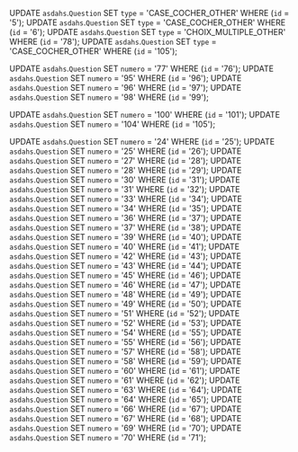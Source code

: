 UPDATE `asdahs`.`Question` SET `type` = 'CASE_COCHER_OTHER' WHERE (`id` = '5');
UPDATE `asdahs`.`Question` SET `type` = 'CASE_COCHER_OTHER' WHERE (`id` = '6');
UPDATE `asdahs`.`Question` SET `type` = 'CHOIX_MULTIPLE_OTHER' WHERE (`id` = '78');
UPDATE `asdahs`.`Question` SET `type` = 'CASE_COCHER_OTHER' WHERE (`id` = '105');


UPDATE `asdahs`.`Question` SET `numero` = '77' WHERE (`id` = '76');
UPDATE `asdahs`.`Question` SET `numero` = '95' WHERE (`id` = '96');
UPDATE `asdahs`.`Question` SET `numero` = '96' WHERE (`id` = '97');
UPDATE `asdahs`.`Question` SET `numero` = '98' WHERE (`id` = '99');

UPDATE `asdahs`.`Question` SET `numero` = '100' WHERE (`id` = '101');
UPDATE `asdahs`.`Question` SET `numero` = '104' WHERE (`id` = '105');



UPDATE `asdahs`.`Question` SET `numero` = '24' WHERE (`id` = '25');
UPDATE `asdahs`.`Question` SET `numero` = '25' WHERE (`id` = '26');
UPDATE `asdahs`.`Question` SET `numero` = '27' WHERE (`id` = '28');
UPDATE `asdahs`.`Question` SET `numero` = '28' WHERE (`id` = '29');
UPDATE `asdahs`.`Question` SET `numero` = '30' WHERE (`id` = '31');
UPDATE `asdahs`.`Question` SET `numero` = '31' WHERE (`id` = '32');
UPDATE `asdahs`.`Question` SET `numero` = '33' WHERE (`id` = '34');
UPDATE `asdahs`.`Question` SET `numero` = '34' WHERE (`id` = '35');
UPDATE `asdahs`.`Question` SET `numero` = '36' WHERE (`id` = '37');
UPDATE `asdahs`.`Question` SET `numero` = '37' WHERE (`id` = '38');
UPDATE `asdahs`.`Question` SET `numero` = '39' WHERE (`id` = '40');
UPDATE `asdahs`.`Question` SET `numero` = '40' WHERE (`id` = '41');
UPDATE `asdahs`.`Question` SET `numero` = '42' WHERE (`id` = '43');
UPDATE `asdahs`.`Question` SET `numero` = '43' WHERE (`id` = '44');
UPDATE `asdahs`.`Question` SET `numero` = '45' WHERE (`id` = '46');
UPDATE `asdahs`.`Question` SET `numero` = '46' WHERE (`id` = '47');
UPDATE `asdahs`.`Question` SET `numero` = '48' WHERE (`id` = '49');
UPDATE `asdahs`.`Question` SET `numero` = '49' WHERE (`id` = '50');
UPDATE `asdahs`.`Question` SET `numero` = '51' WHERE (`id` = '52');
UPDATE `asdahs`.`Question` SET `numero` = '52' WHERE (`id` = '53');
UPDATE `asdahs`.`Question` SET `numero` = '54' WHERE (`id` = '55');
UPDATE `asdahs`.`Question` SET `numero` = '55' WHERE (`id` = '56');
UPDATE `asdahs`.`Question` SET `numero` = '57' WHERE (`id` = '58');
UPDATE `asdahs`.`Question` SET `numero` = '58' WHERE (`id` = '59');
UPDATE `asdahs`.`Question` SET `numero` = '60' WHERE (`id` = '61');
UPDATE `asdahs`.`Question` SET `numero` = '61' WHERE (`id` = '62');
UPDATE `asdahs`.`Question` SET `numero` = '63' WHERE (`id` = '64');
UPDATE `asdahs`.`Question` SET `numero` = '64' WHERE (`id` = '65');
UPDATE `asdahs`.`Question` SET `numero` = '66' WHERE (`id` = '67');
UPDATE `asdahs`.`Question` SET `numero` = '67' WHERE (`id` = '68');
UPDATE `asdahs`.`Question` SET `numero` = '69' WHERE (`id` = '70');
UPDATE `asdahs`.`Question` SET `numero` = '70' WHERE (`id` = '71');

